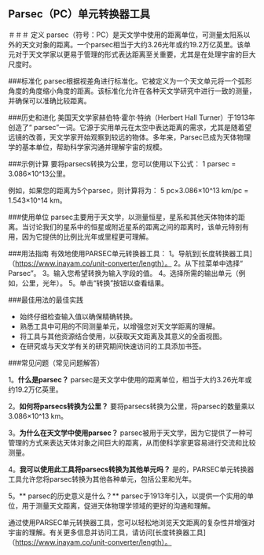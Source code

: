 ## Parsec（PC）单元转换器工具

＃＃＃ 定义
parsec（符号：PC）是天文学中使用的距离单位，可测量太阳系以外的天文对象的距离。一个parsec相当于大约3.26光年或约19.2万亿英里。该单元对于天文学家以更易于管理的形式表达距离至关重要，尤其是在处理宇宙的巨大尺度时。

###标准化
parsec根据视差角进行标准化。它被定义为一个天文单元将一个弧形角度的角度缩小角度的距离。该标准化允许在各种天文学研究中进行一致的测量，并确保可以准确比较距离。

###历史和进化
美国天文学家赫伯特·霍尔·特纳（Herbert Hall Turner）于1913年创造了“ parsec”一词。它源于实用单元在太空中表达距离的需求，尤其是随着望远镜的改善，天文学家开始观察到较远的物体。多年来，Parsec已成为天体物理学的基本单位，帮助科学家沟通并理解宇宙的规模。

###示例计算
要将parsecs转换为公里，您可以使用以下公式：
1 parsec = 3.086×10^13公里。

例如，如果您的距离为5个parsec，则计算将为：
5 pc×3.086×10^13 km/pc = 1.543×10^14 km。

###使用单位
parsec主要用于天文学，以测量恒星，星系和其他天体物体的距离。当讨论我们的星系中的恒星或附近星系的距离之间的距离时，该单元特别有用，因为它提供的比例比光年或里程更可理解。

###用法指南
有效地使用PARSEC单元转换器工具：
1。导航到[长度转换器工具]（https://www.inayam.co/unit-converter/length）。
2。从下拉菜单中选择“ Parsec”。
3。输入您希望转换为输入字段的值。
4。选择所需的输出单元（例如，公里，光年）。
5。单击“转换”按钮以查看结果。

###最佳用法的最佳实践
- 始终仔细检查输入值以确保精确转换。
- 熟悉工具中可用的不同测量单元，以增强您对天文学距离的理解。
- 将工具与其他资源结合使用，以获取天文距离及其意义的全面视图。
- 在研究或与天文学有关的研究期间快速访问的工具添加书签。

###常见问题（常见问题解答）

1。**什么是parsec？**
parsec是天文学中使用的距离单位，相当于大约3.26光年或约19.2万亿英里。

2。**如何将parsecs转换为公里？**
要将parsecs转换为公里，将parsec的数量乘以3.086×10^13 km。

3。**为什么在天文学中使用parsec？**
parsec被用于天文学，因为它提供了一种可管理的方式来表达天体对象之间巨大的距离，从而使科学家更容易进行交流和比较测量。

4。**我可以使用此工具将parsecs转换为其他单元吗？**
是的，PARSEC单元转换器工具允许您将parsec转换为其他各种单元，包括公里和光年。

5。** parsec的历史意义是什么？**
parsec于1913年引入，以提供一个实用的单位，用于测量天文距离，促进天体物理学领域的更好的沟通和理解。

通过使用PARSEC单元转换器工具，您可以轻松地浏览天文距离的复杂性并增强对宇宙的理解。有关更多信息并访问工具，请访问[长度转换器工具]（https://www.inayam.co/unit-converter/length）。